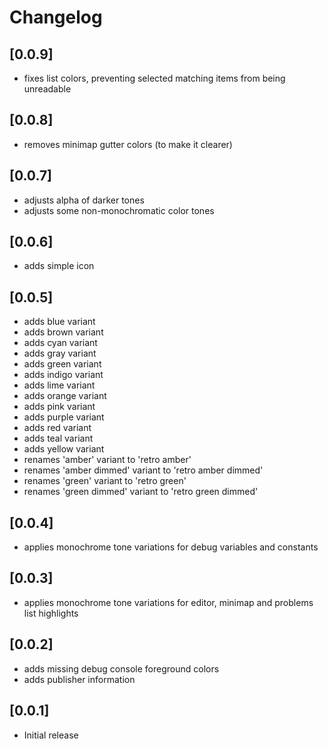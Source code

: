 # Changelog

## [0.0.9]

- fixes list colors, preventing selected matching items from being unreadable

## [0.0.8]

- removes minimap gutter colors (to make it clearer)

## [0.0.7]

- adjusts alpha of darker tones
- adjusts some non-monochromatic color tones

## [0.0.6]

- adds simple icon

## [0.0.5]

- adds blue variant
- adds brown variant
- adds cyan variant
- adds gray variant
- adds green variant
- adds indigo variant
- adds lime variant
- adds orange variant
- adds pink variant
- adds purple variant
- adds red variant
- adds teal variant
- adds yellow variant
- renames 'amber' variant to 'retro amber'
- renames 'amber dimmed' variant to 'retro amber dimmed'
- renames 'green' variant to 'retro green'
- renames 'green dimmed' variant to 'retro green dimmed'

## [0.0.4]

- applies monochrome tone variations for debug variables and constants

## [0.0.3]

- applies monochrome tone variations for editor, minimap and problems list highlights

## [0.0.2]

- adds missing debug console foreground colors
- adds publisher information

## [0.0.1]

- Initial release
